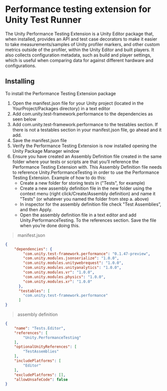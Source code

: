 # Performance testing extension for Unity Test Runner

The Unity Performance Testing Extension is a Unity Editor package that, when installed, provides an API and test case decorators to make it easier to take measurements/samples of Unity profiler markers, and other custom metrics outside of the profiler, within the Unity Editor and built players. It also collects configuration metadata, such as build and player settings, which is useful when comparing data for against different hardware and configurations.


## Installing

To install the Performance Testing Extension package
1. Open the manifest.json file for your Unity project (located in the YourProject/Packages directory) in a text editor
2. Add com.unity.test-framework.performance to the dependencies as seen below
3. Add com.unity.test-framework.performance to the testables section. If there is not a testables section in your manifest.json file, go ahead and it add.
4. Save the manifest.json file
5. Verify the Performance Testing Extension is now installed opening the Unity Package Manager window
6. Ensure you have created an Assembly Definition file created in the same folder where your tests or scripts are that you’ll reference the Performance Testing Extension with. This Assembly Definition file needs to reference Unity.PerformanceTesting in order to use the Performance Testing Extension. Example of how to do this:
    * Create a new folder for storing tests in ("Tests", for example)
    * Create a new assembly definition file in the new folder using the context menu (right click/Create/Assembly definition) and name it "Tests" (or whatever you named the folder from step a. above)
    * In inspector for the assembly definition file check "Test Assemblies”, and then Apply.
    * Open the assembly definition file in a text editor and add Unity.PerformanceTesting. To the references section. Save the file when you’re done doing this.

> manifest.json
``` json
{
    "dependencies": {
        "com.unity.test-framework.performance": "0.1.47-preview",
        "com.unity.modules.jsonserialize": "1.0.0",
        "com.unity.modules.unitywebrequest": "1.0.0",
        "com.unity.modules.unityanalytics": "1.0.0",
        "com.unity.modules.vr": "1.0.0",
        "com.unity.modules.physics": "1.0.0",
        "com.unity.modules.xr": "1.0.0"
      },
      "testables": [
        "com.unity.test-framework.performance"
      ]
}
```

> assembly definition
``` json
{
    "name": "Tests.Editor",
    "references": [
        "Unity.PerformanceTesting"
    ],
    "optionalUnityReferences": [
        "TestAssemblies"
    ],
    "includePlatforms": [
        "Editor"
    ],
    "excludePlatforms": [],
    "allowUnsafeCode": false
}
```